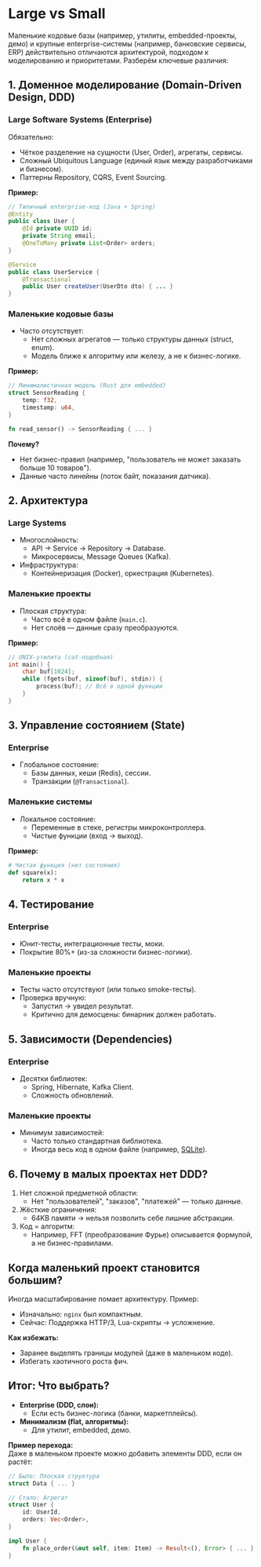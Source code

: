 
# Large vs Small

Маленькие кодовые базы (например, утилиты, embedded-проекты, демо) и крупные enterprise-системы (например, банковские сервисы, ERP) действительно отличаются архитектурой, подходом к моделированию и приоритетами. Разберём ключевые различия:

## 1. Доменное моделирование (Domain-Driven Design, DDD)

### Large Software Systems (Enterprise)

Обязательно:
- Чёткое разделение на сущности (User, Order), агрегаты, сервисы.
- Сложный Ubiquitous Language (единый язык между разработчиками и бизнесом).
- Паттерны Repository, CQRS, Event Sourcing.

**Пример:**
```java
// Типичный enterprise-код (Java + Spring)
@Entity
public class User {
    @Id private UUID id;
    private String email;
    @OneToMany private List<Order> orders;
}

@Service
public class UserService {
    @Transactional
    public User createUser(UserDto dto) { ... }
}
```

### Маленькие кодовые базы

- Часто отсутствует:
  - Нет сложных агрегатов — только структуры данных (struct, enum).
  - Модель ближе к алгоритму или железу, а не к бизнес-логике.

**Пример:**
```rust
// Минималистичная модель (Rust для embedded)
struct SensorReading {
    temp: f32,
    timestamp: u64,
}

fn read_sensor() -> SensorReading { ... }
```

**Почему?**
- Нет бизнес-правил (например, "пользователь не может заказать больше 10 товаров").
- Данные часто линейны (поток байт, показания датчика).

## 2. Архитектура

### Large Systems

- Многослойность:
  - API → Service → Repository → Database.
  - Микросервисы, Message Queues (Kafka).
- Инфраструктура:
  - Контейнеризация (Docker), оркестрация (Kubernetes).

### Маленькие проекты

- Плоская структура:
  - Часто всё в одном файле (`main.c`).
  - Нет слоёв — данные сразу преобразуются.

**Пример:**
```c
// UNIX-утилита (cat-подобная)
int main() {
    char buf[1024];
    while (fgets(buf, sizeof(buf), stdin)) {
        process(buf); // Всё в одной функции
    }
}
```

## 3. Управление состоянием (State)

### Enterprise

- Глобальное состояние:
  - Базы данных, кеши (Redis), сессии.
  - Транзакции (`@Transactional`).

### Маленькие системы

- Локальное состояние:
  - Переменные в стеке, регистры микроконтроллера.
  - Чистые функции (вход → выход).

**Пример:**
```python
# Чистая функция (нет состояния)
def square(x): 
    return x * x
```

## 4. Тестирование

### Enterprise

- Юнит-тесты, интеграционные тесты, моки.
- Покрытие 80%+ (из-за сложности бизнес-логики).

### Маленькие проекты

- Тесты часто отсутствуют (или только smoke-тесты).
- Проверка вручную:
  - Запустил → увидел результат.
  - Критично для демосцены: бинарник должен работать.

## 5. Зависимости (Dependencies)

### Enterprise

- Десятки библиотек:
  - Spring, Hibernate, Kafka Client.
  - Сложность обновлений.

### Маленькие проекты

- Минимум зависимостей:
  - Часто только стандартная библиотека.
  - Иногда весь код в одном файле (например, [SQLite](https://sqlite.org/)).

## 6. Почему в малых проектах нет DDD?

1. Нет сложной предметной области:
   - Нет "пользователей", "заказов", "платежей" — только данные.
2. Жёсткие ограничения:
   - 64KB памяти → нельзя позволить себе лишние абстракции.
3. Код = алгоритм:
   - Например, FFT (преобразование Фурье) описывается формулой, а не бизнес-правилами.

## Когда маленький проект становится большим?

Иногда масштабирование ломает архитектуру. Пример:
- Изначально: `nginx` был компактным.
- Сейчас: Поддержка HTTP/3, Lua-скрипты → усложнение.

**Как избежать:**
- Заранее выделять границы модулей (даже в маленьком коде).
- Избегать хаотичного роста фич.

## Итог: Что выбрать?

- **Enterprise (DDD, слои):**
  - Если есть бизнес-логика (банки, маркетплейсы).
- **Минимализм (flat, алгоритмы):**
  - Для утилит, embedded, демо.

**Пример перехода:**  
Даже в маленьком проекте можно добавить элементы DDD, если он растёт:

```rust
// Было: Плоская структура
struct Data { ... }

// Стало: Агрегат
struct User {
    id: UserId,
    orders: Vec<Order>,
}

impl User {
    fn place_order(&mut self, item: Item) -> Result<(), Error> { ... }
}
```
